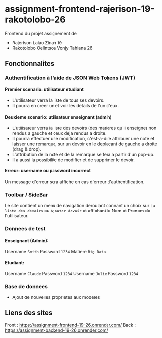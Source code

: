 # assignment-frontend-rajerison-19-rakotolobo-26
Frontend du projet assignement de 
- Rajerison Lalao Zinah 19 
- Rakotolobo Oelintsoa Vonjy Tahiana 26

## Fonctionnalites

### Authentification à l'aide de JSON Web Tokens (JWT)

#### Premier scenario: utilisateur etudiant
- L'utilisateur verra la liste de tous ses devoirs.
- Il pourra en creer un et voir les details de l'un d'eux.

#### Deuxieme scenario: utilisateur enseignant (admin)
- L'utilisateur verra la liste des devoirs (des matieres qu'il enseigne) non rendus a gauche et ceux deja rendus a droite.
- Il pourra effectuer une modification, c'est-a-dire attribuer une note et laisser une remarque, sur un devoir en le deplacant de gauche a droite (drag & drop).
- L'attribution de la note et de la remarque se fera a partir d'un pop-up.
- Il a aussi la possibilite de modifier et de supprimer le devoir.

#### Erreur: username ou password incorrect
Un message d'erreur sera affiche en cas d'erreur d'authentification.


### Toolbar / SideBar
Le site contient un menu de navigation deroulant donnant un choix sur `La liste des devoirs` ou `Ajouter devoir` et affichant le Nom et Prenom de l'utilisateur.


### Donnees de test

#### Enseignant (Admin):
Username `Smith` Password `1234` Matiere `Big Data`

#### Etudiant:
Username `Claude` Password `1234`
Username `Julie` Password `1234`

### Base de donnees
- Ajout de nouvelles proprietes aux modeles

## Liens des sites
Front : https://assignment-frontend-19-26.onrender.com/
Back : https://assignment-backend-19-26.onrender.com/ 
